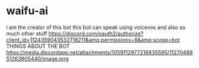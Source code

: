 # waifu-ai
i am the creator of this bot this bot can speak using voicevox and also so much other stuff https://discord.com/oauth2/authorize?client_id=1124359043532718211&amp;permissions=8&amp;scope=bot
THINGS ABOUT THE BOT
https://media.discordapp.net/attachments/1059112977216835595/1127046951263805440/image.png
